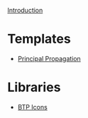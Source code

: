 
[Introduction](HowToUse.md)

# Templates
- [Principal Propagation](templates/principalpropagation/principalpropagation.md)
# Libraries
- [BTP Icons](/libs/latest.md)
